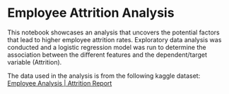 # Employee Attrition Analysis

This notebook showcases an analysis that uncovers the potential factors that lead to higher employee attrition rates. Exploratory data analysis was conducted and a logistic regression model was run to determine the association between the different features and the dependent/target variable (Attrition).

The data used in the analysis is from the following kaggle dataset: [Employee Analysis | Attrition Report](https://www.kaggle.com/datasets/whenamancodes/hr-employee-attrition)
